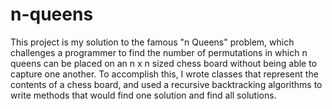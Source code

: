 # n-queens
This project is my solution to the famous "n Queens" problem, which challenges a programmer to find the number of permutations in which n queens can be placed on an n x n sized chess board without being able to capture one another. To accomplish this, I wrote classes that represent the contents of a chess board, and used a recursive backtracking algorithms to write methods that would find one solution and find all solutions.
